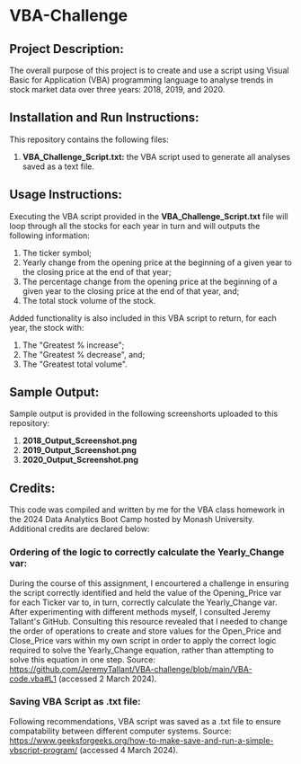 # VBA-Challenge

## Project Description:
The overall purpose of this project is to create and use a script using Visual Basic for Application (VBA) programming language to analyse trends in stock market data over three years: 2018, 2019, and 2020.
   
## Installation and Run Instructions:
This repository contains the following files:
1. **VBA_Challenge_Script.txt:** the VBA script used to generate all analyses saved as a text file.

## Usage Instructions:
Executing the VBA script provided in the **VBA_Challenge_Script.txt** file will loop through all the stocks for each year in turn and will outputs the following information:
1. The ticker symbol;
2. Yearly change from the opening price at the beginning of a given year to the closing price at the end of that year;
3. The percentage change from the opening price at the beginning of a given year to the closing price at the end of that year, and;
4. The total stock volume of the stock.

Added functionality is also included in this VBA script to return, for each year, the stock with:
1. The "Greatest % increase";
2. The "Greatest % decrease", and;
3. The "Greatest total volume". 


## Sample Output:
Sample output is provided in the following screenshorts uploaded to this repository:
1. **2018_Output_Screenshot.png**
2. **2019_Output_Screenshot.png**
3. **2020_Output_Screenshot.png**

## Credits:
This code was compiled and written by me for the VBA class homework in the 2024 Data Analytics Boot Camp hosted by Monash University. Additional credits are declared below:

### Ordering of the logic to correctly calculate the Yearly_Change var:
During the course of this assignment, I encourtered a challenge in ensuring the script correctly identified and held the value of the Opening_Price var for each Ticker var to, in turn, correctly calculate the Yearly_Change var. After experimenting with different methods myself, I consulted Jeremy Tallant's GitHub. Consulting this resource revealed that I needed to change the order of operations to create and store values for the Open_Price and Close_Price vars within my own script in order to apply the correct logic required to solve the Yearly_Change equation, rather than attempting to solve this equation in one step. Source: https://github.com/JeremyTallant/VBA-challenge/blob/main/VBA-code.vba#L1 (accessed 2 March 2024).

### Saving VBA Script as .txt file:
Following recommendations, VBA script was saved as a .txt file to ensure compatability between different computer systems. Source: https://www.geeksforgeeks.org/how-to-make-save-and-run-a-simple-vbscript-program/ (accessed 4 March 2024).
